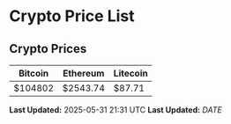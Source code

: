 # Crypto Price List

## Crypto Prices
| Bitcoin | Ethereum | Litecoin |
| ------- | -------- | -------- |
| $104802 | $2543.74 | $87.71 |
**Last Updated:** 2025-05-31 21:31 UTC
**Last Updated:** $DATE$
